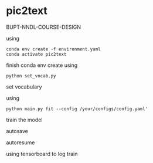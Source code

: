 # pic2text
BUPT-NNDL-COURSE-DESIGN

using 
```
conda env create -f environment.yaml
conda activate pic2text 
```
finish conda env create
using 
```
python set_vocab.py
```
set vocabulary

using 
```
python main.py fit --config /your/configs/config.yaml'
```

train the model

autosave 

autoresume 

using tensorboard to log train
